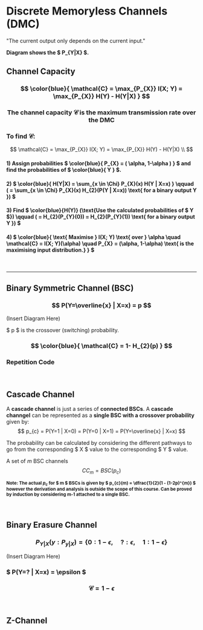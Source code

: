 # Discrete Memoryless Channels (DMC)

"The current output only depends on the current input."

**Diagram shows the $ P_{Y|X} $.**


## Channel Capacity
### $$ \color{blue}{ \mathcal{C} = \max_{P_{X}} I(X; Y) = \max_{P_{X}} H(Y) - H(Y|X) } $$

### $$ \text{The channel capacity } \mathcal{C} \text{ is the maximum transmission rate over the DMC } $$

### To find $\mathcal{C}$:

$$
\mathcal{C} = \max_{P_{X}} I(X; Y) = \max_{P_{X}} H(Y) - H(Y|X) \\
$$

#### 1) Assign probabilities $ \color{blue}{ P_{X} = ( \alpha, 1-\alpha ) } $ and find the probabilities of $ \color{blue}{ Y } $.

#### 2) $ \color{blue}{ H(Y|X) = \sum_{x \in \Chi} P_{X}(x) H(Y | X=x) } \qquad ( = \sum_{x \in \Chi} P_{X}(x) H_{2}(P(Y | X=x)) \text{ for a binary output Y }) $

#### 3) Find $ \color{blue}{H(Y)} (\text{Use the calculated probabilities of $ Y $}) \qquad ( = H_{2}(P_{Y}(0)) = H_{2}(P_{Y}(1)) \text{ for a binary output Y }) $

#### 4) $ \color{blue}{ \text{ Maximise } I(X; Y) \text{ over } \alpha \quad \mathcal{C} = I(X; Y)(\alpha) \quad P_{X} = (\alpha, 1-\alpha) \text{ is the maximising input distribution.} } $ 


</br><hr>


## Binary Symmetric Channel (BSC)

### $$ P(Y=\overline{x} | X=x) = p $$

(Insert Diagram Here)

$ p $ is the crossover (switching) probability.


### $$ \color{blue}{ \mathcal{C} = 1- H_{2}(p) } $$

### Repetition Code



</br>


## Cascade Channel

A **cascade channel** is just a series of **connected BSCs**.
A **cascade channgel** can be represented as a **single BSC with a crossover probability** given by:
$$ p_{c} = P(Y=1 | X=0) = P(Y=0 | X=1) = P(Y=\overline{x} | X=x) $$

The probability can be calculated by considering the different pathways to go from the corresponding $ X $ value to the corresponding $ Y $ value.

A set of $m$ BSC channels $$ CC_{m} = BSC(p_{c}) $$


<small> **Note: The actual $p_{c}$ for $ m $ BSCs is given by $ p_{c}(m) = \dfrac{1}{2}(1 - (1-2p)^{m}) $ however the derivation and analysis is outside the scope of this course. Can be proved by induction by considering m-1 attached to a single BSC.** </small>




</br>

## Binary Erasure Channel

### $$ P_{Y|X} (y: P_{y|X}) = \{ 0: 1-\epsilon, \quad ?: \epsilon, \quad 1: 1-\epsilon \} $$

(Insert Diagram Here)

### $ P(Y=? | X=x) = \epsilon $


### $$ \mathcal{C} = 1 - \epsilon $$

</br>


## Z-Channel




